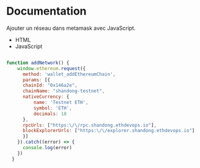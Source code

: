 # Documentation

Ajouter un réseau dans metamask avec JavaScript.

* HTML
* JavaScript

```javascript

function addNetwork() {
    window.ethereum.request({
      method: 'wallet_addEthereumChain',
      params: [{
      chainId: "0x146a2e",
      chainName: "shandong-testnet",
      nativeCurrency: {
          name: 'Testnet ETH',
          symbol: 'ETH',
          decimals: 18
      },
      rpcUrls: ["https:\/\/rpc.shandong.ethdevops.io"],
      blockExplorerUrls: ["https:\/\/explorer.shandong.ethdevops.io"]
      }]
    }).catch((error) => {
      console.log(error)
    })
  }
```
